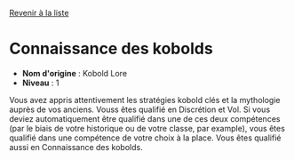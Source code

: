 [Revenir à la liste](..)

# Connaissance des kobolds

 * **Nom d'origine** : Kobold Lore
 * **Niveau** : 1


<p>Vous avez appris attentivement les stratégies kobold clés et la mythologie auprès de vos anciens. Vouss êtes qualifié en Discrétion et Vol. Si vous deviez automatiquement être qualifié dans une de ces deux compétences (par le biais de votre historique ou de votre classe, par example), vous êtes qualifié dans une compétence de votre choix à la place. Vous êtes qualifié aussi en Connaissance des kobolds.&nbsp;</p>